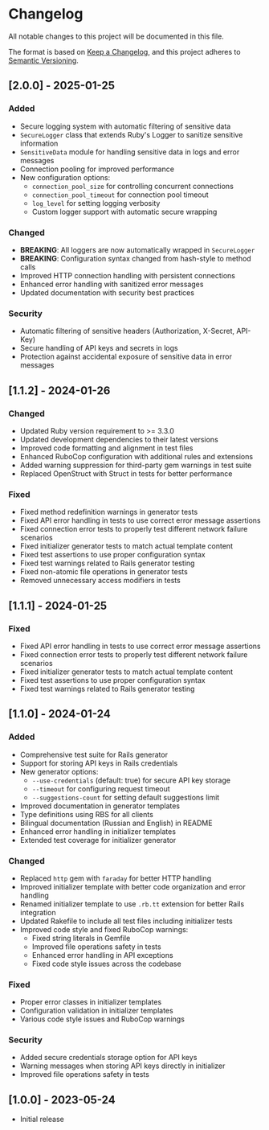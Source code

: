 # Changelog

All notable changes to this project will be documented in this file.

The format is based on [Keep a Changelog](https://keepachangelog.com/en/1.0.0/),
and this project adheres to [Semantic Versioning](https://semver.org/spec/v2.0.0.html).

## [2.0.0] - 2025-01-25

### Added
- Secure logging system with automatic filtering of sensitive data
- `SecureLogger` class that extends Ruby's Logger to sanitize sensitive information
- `SensitiveData` module for handling sensitive data in logs and error messages
- Connection pooling for improved performance
- New configuration options:
  - `connection_pool_size` for controlling concurrent connections
  - `connection_pool_timeout` for connection pool timeout
  - `log_level` for setting logging verbosity
  - Custom logger support with automatic secure wrapping

### Changed
- **BREAKING**: All loggers are now automatically wrapped in `SecureLogger`
- **BREAKING**: Configuration syntax changed from hash-style to method calls
- Improved HTTP connection handling with persistent connections
- Enhanced error handling with sanitized error messages
- Updated documentation with security best practices

### Security
- Automatic filtering of sensitive headers (Authorization, X-Secret, API-Key)
- Secure handling of API keys and secrets in logs
- Protection against accidental exposure of sensitive data in error messages

## [1.1.2] - 2024-01-26

### Changed
- Updated Ruby version requirement to >= 3.3.0
- Updated development dependencies to their latest versions
- Improved code formatting and alignment in test files
- Enhanced RuboCop configuration with additional rules and extensions
- Added warning suppression for third-party gem warnings in test suite
- Replaced OpenStruct with Struct in tests for better performance

### Fixed
- Fixed method redefinition warnings in generator tests
- Fixed API error handling in tests to use correct error message assertions
- Fixed connection error tests to properly test different network failure scenarios
- Fixed initializer generator tests to match actual template content
- Fixed test assertions to use proper configuration syntax
- Fixed test warnings related to Rails generator testing
- Fixed non-atomic file operations in generator tests
- Removed unnecessary access modifiers in tests

## [1.1.1] - 2024-01-25

### Fixed
- Fixed API error handling in tests to use correct error message assertions
- Fixed connection error tests to properly test different network failure scenarios
- Fixed initializer generator tests to match actual template content
- Fixed test assertions to use proper configuration syntax
- Fixed test warnings related to Rails generator testing

## [1.1.0] - 2024-01-24

### Added
- Comprehensive test suite for Rails generator
- Support for storing API keys in Rails credentials
- New generator options:
  - `--use-credentials` (default: true) for secure API key storage
  - `--timeout` for configuring request timeout
  - `--suggestions-count` for setting default suggestions limit
- Improved documentation in generator templates
- Type definitions using RBS for all clients
- Bilingual documentation (Russian and English) in README
- Enhanced error handling in initializer templates
- Extended test coverage for initializer generator

### Changed
- Replaced `http` gem with `faraday` for better HTTP handling
- Improved initializer template with better code organization and error handling
- Renamed initializer template to use `.rb.tt` extension for better Rails integration
- Updated Rakefile to include all test files including initializer tests
- Improved code style and fixed RuboCop warnings:
  - Fixed string literals in Gemfile
  - Improved file operations safety in tests
  - Enhanced error handling in API exceptions
  - Fixed code style issues across the codebase

### Fixed
- Proper error classes in initializer templates
- Configuration validation in initializer templates
- Various code style issues and RuboCop warnings

### Security
- Added secure credentials storage option for API keys
- Warning messages when storing API keys directly in initializer
- Improved file operations safety in tests

## [1.0.0] - 2023-05-24

- Initial release
